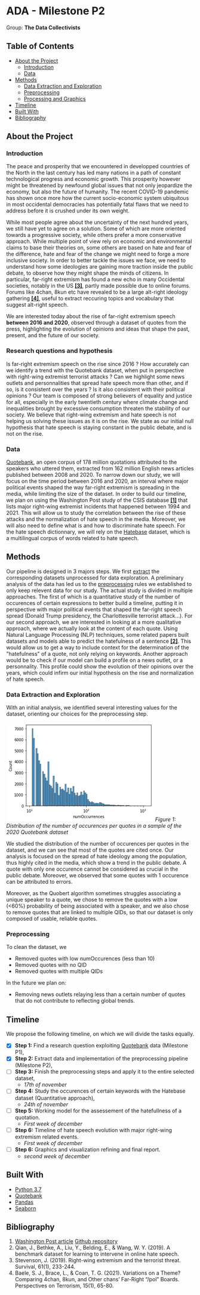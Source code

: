 # ADA - Milestone P2
Group: **The Data Collectivists**

<!-- TABLE OF CONTENTS -->
## Table of Contents

* [About the Project](#about-the-project)
  * [Introduction](#Introduction)
  * [Data](#Data)
* [Methods](#methods)
  * [Data Extraction and Exploration](#data-extraction-and-exploration)
  * [Preprocessing](#preprocessing)
  * [Processing and Graphics](#processing-and-graphics)
* [Timeline](#timeline)
* [Built With](#built-with)
* [Bibliography](#bibliography)

<!-- ABOUT THE PROJECT -->
## About the Project

### Introduction

The peace and prosperity that we encountered in developped countries of the North in the last century has led many nations in a path of constant technological progress and economic growth. This prosperity however might be threatened by newfound global issues that not only jeopardize the economy, but also the future of humanity. The recent COVID-19 pandemic has shown once more how the current socio-economic system ubiquitous in most occidental democracies has potentially fatal flaws that we need to address before it is crushed under its own weight.

While most people agree about the uncertainty of the next hundred years, we still have yet to agree on a solution. Some of which are more oriented towards a progressive society, while others prefer a more conservative approach. While multiple point of view rely on economic and environmental claims to base their theories on, some others are based on hate and fear of the difference, hate and fear of the change we might need to forge a more inclusive society. In order to better tackle the issues we face, we need to understand how some ideologies are gaining more traction inside the public debate, to observe how they might shape the minds of citizens. In particular, far-right extremism has found a new echo in many Occidental societies, notably in the US **[[3]](#bibliography)**, partly made possible due to online forums. Forums like 4chan, 8kun etc have revealed to be a large alt-right ideology gathering **[[4]](#bibliography)**, useful to extract reccuring topics and vocabulary that suggest alt-right speech.

We are interested today about the rise of far-right extremism speech **between 2016 and 2020**, observed through a dataset of quotes from the press, highlighting the evolution of opinions and ideas that shape the past, present, and the future of our society.

### Research questions and hypothesis

Is far-right extremism speech on the rise since 2016 ? How accurately can we identify a trend with the Quotebank dataset, when put in perspective with right-wing extremist terrorist attacks ? Can we highlight some news outlets and personnalities that spread hate speech more than other, and if so, is it consistent over the years ? Is it also consistent with their political opinions ? 
Our team is composed of strong believers of equality and justice for all, especially in the early twentieth century where climate change and inequalities brought by excessive consumption threaten the stability of our society. We believe that right-wing extremism and hate speech is not helping us solving these issues as it is on the rise. We state as our initial null hypothesis that hate speech is staying constant in the public debate, and is not on the rise. 

### Data

[Quotebank](https://zenodo.org/record/4277311#.YYqEUGXPxb8), an open corpus of 178 million quotations attributed to the speakers who uttered them, extracted from 162 million English news articles published between 2008 and 2020. To narrow down our study, we will focus on the time period between 2016 and 2020, an interval where major political events shaped the way far-right extremism is spreading in the media, while limiting the size of the dataset. 
In order to build our timeline, we plan on using the Washington Post study of the CSIS database **[[1]](#bibliography)** that lists major right-wing extremist incidents that happened between 1994 and 2021. This will allow us to study the correlation between the rise of these attacks and the normalization of hate speech in the media.
Moreover, we will also need to define what is and how to discriminate hate speech.
For the hate speech dictionnary, we will rely on the [Hatebase](https://hatebase.org/) dataset, which is a multilingual corpus of words related to hate speech. 


<!-- METHODS -->
## Methods

Our pipeline is designed in 3 majors steps. We first [extract](#data-extraction-and-exploration) the corresponding datasets unprocessed for data exploration. A preliminary analysis of the data has led us to the [preprocessing](#preprocessing) rules we established to only keep relevent data for our study.
The actual study is divided in multiple approaches. The first of which is a quantitative study of the number of occurences of certain expressions to better build a timeline, putting it in perspective with major political events that shaped the far-right speech spread (Donald Trump presidency, the Charlottesville terrorist attack...).
For our second approach, we are interested in looking at a more qualitative approach, where we actually look at the content of each quote. Using Natural Language Processing (NLP) techniques, some related papers built datasets and models able to predict the hatefulness of a sentence **[[2]](#bibliography)**. This would allow us to get a way to include context for the determination of the "hatefulness" of a quote, not only relying on keywords.
Another approach would be to check if our model can build a profile on a news outlet, or a personnality. This profile could show the evolution of their opinions over the years, which could infirm our initial hypothesis on the rise and normalization of hate speech.


### Data Extraction and Exploration

With an initial analysis, we identified several interesting values for the dataset, orienting our choices for the preprocessing step.

![graph](img/graph.png) 
_Figure 1: Distribution of the number of occurences per quotes in a sample of the 2020 Quotebank dataset_

We studied the distribution of the number of occurences per quotes in the dataset, and we can see that most of the quotes are cited once. Our analysis is focused on the spread of hate ideology among the population, thus highly cited in the media, which show a trend in the public debate. A quote with only one occurence cannot be considered as crucial in the public debate. Moreover, we observed that some quotes with 1 occurence can be attributed to errors.

Moreover, as the Quobert algorithm sometimes struggles associating a unique speaker to a quote, we chose to remove the quotes with a low (<60%) probability of being associated with a speaker, and we also chose to remove quotes that are linked to multiple QIDs, so that our dataset is only composed of usable, reliable quotes.

### Preprocessing

To clean the dataset, we 

* Removed quotes with low numOccurences (less than 10)
* Removed quotes with no QID
* Removed quotes with multiple QIDs

In the future we plan on:

* Removing news outlets relaying less than a certain number of quotes that do not contribute to reflecting global trends.


## Timeline

We propose the following timeline, on which we will divide the tasks equally.

- [x] **Step 1:** Find a research question exploiting [Quotebank](https://zenodo.org/record/4277311#.YYqEUGXPxb8) data (Milestone P1), 
- [x] **Step 2:** Extract data and implementation of the preprocessing pipeline (Milestone P2), 
- [ ] **Step 3:** Finish the preprocessing steps and apply it to the entire selected dataset,
   - *17th of november*
- [ ] **Step 4:** Study the occurences of certain keywords with the Hatebase dataset (Quantitative approach), 
   - *24th of november*
- [ ] **Step 5:** Working model for the assessement of the hatefullness of a quotation. 
   - *First week of december*
- [ ] **Step 6:** Timeline of hate speech evolution with major right-wing extremism related events. 
   - *First week of december*
- [ ] **Step 6:** Graphics and visualization refining and final report. 
   - *second week of december*

## Built With

* [Python 3.7](https://www.python.org)
* [Quotebank](https://zenodo.org/record/4277311#.YYqEUGXPxb8)
* [Pandas](https://pandas.pydata.org)
* [Seaborn](https://seaborn.pydata.org)

## Bibliography

1. [Washington Post article](https://www.washingtonpost.com/investigations/interactive/2021/domestic-terrorism-data/) [Github repository](https://github.com/wpinvestigative/csis_domestic_terrorism)
2. Qian, J., Bethke, A., Liu, Y., Belding, E., & Wang, W. Y. (2019). A benchmark dataset for learning to intervene in online hate speech.
3. Stevenson, J. (2019). Right-wing extremism and the terrorist threat. Survival, 61(1), 233-244.
4. Baele, S. J., Brace, L., & Coan, T. G. (2021). Variations on a Theme? Comparing 4chan, 8kun, and Other chans’ Far-Right “/pol” Boards. Perspectives on Terrorism, 15(1), 65-80.
